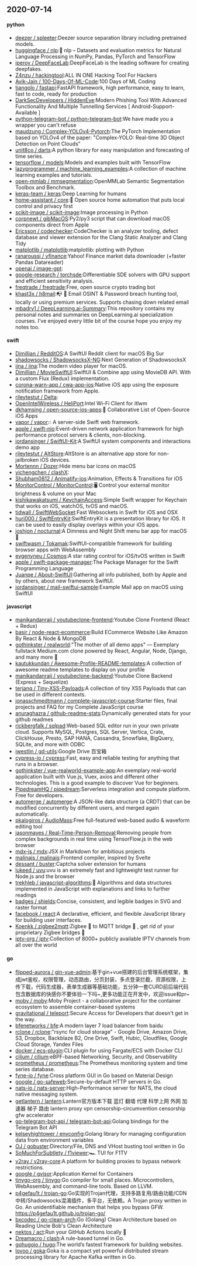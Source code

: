 ## 2020-07-14

#### python
* [deezer / spleeter](https://github.com/deezer/spleeter):Deezer source separation library including pretrained models.
* [huggingface / nlp](https://github.com/huggingface/nlp):🤗
nlp – Datasets and evaluation metrics for Natural Language Processing in NumPy, Pandas, PyTorch and TensorFlow
* [iperov / DeepFaceLab](https://github.com/iperov/DeepFaceLab):DeepFaceLab is the leading software for creating deepfakes.
* [Z4nzu / hackingtool](https://github.com/Z4nzu/hackingtool):ALL IN ONE Hacking Tool For Hackers
* [Avik-Jain / 100-Days-Of-ML-Code](https://github.com/Avik-Jain/100-Days-Of-ML-Code):100 Days of ML Coding
* [tiangolo / fastapi](https://github.com/tiangolo/fastapi):FastAPI framework, high performance, easy to learn, fast to code, ready for production
* [DarkSecDevelopers / HiddenEye](https://github.com/DarkSecDevelopers/HiddenEye):Modern Phishing Tool With Advanced Functionality And Multiple Tunnelling Services [ Android-Support-Available ]
* [python-telegram-bot / python-telegram-bot](https://github.com/python-telegram-bot/python-telegram-bot):We have made you a wrapper you can't refuse
* [maudzung / Complex-YOLOv4-Pytorch](https://github.com/maudzung/Complex-YOLOv4-Pytorch):The PyTorch Implementation based on YOLOv4 of the paper: "Complex-YOLO: Real-time 3D Object Detection on Point Clouds"
* [unit8co / darts](https://github.com/unit8co/darts):A python library for easy manipulation and forecasting of time series.
* [tensorflow / models](https://github.com/tensorflow/models):Models and examples built with TensorFlow
* [lazyprogrammer / machine_learning_examples](https://github.com/lazyprogrammer/machine_learning_examples):A collection of machine learning examples and tutorials.
* [open-mmlab / mmsegmentation](https://github.com/open-mmlab/mmsegmentation):OpenMMLab Semantic Segmentation Toolbox and Benchmark.
* [keras-team / keras](https://github.com/keras-team/keras):Deep Learning for humans
* [home-assistant / core](https://github.com/home-assistant/core):🏡
Open source home automation that puts local control and privacy first
* [scikit-image / scikit-image](https://github.com/scikit-image/scikit-image):Image processing in Python
* [corpnewt / gibMacOS](https://github.com/corpnewt/gibMacOS):Py2/py3 script that can download macOS components direct from Apple
* [Ericsson / codechecker](https://github.com/Ericsson/codechecker):CodeChecker is an analyzer tooling, defect database and viewer extension for the Clang Static Analyzer and Clang Tidy
* [matplotlib / matplotlib](https://github.com/matplotlib/matplotlib):matplotlib: plotting with Python
* [ranaroussi / yfinance](https://github.com/ranaroussi/yfinance):Yahoo! Finance market data downloader (+faster Pandas Datareader)
* [openai / image-gpt](https://github.com/openai/image-gpt):
* [google-research / torchsde](https://github.com/google-research/torchsde):Differentiable SDE solvers with GPU support and efficient sensitivity analysis.
* [freqtrade / freqtrade](https://github.com/freqtrade/freqtrade):Free, open source crypto trading bot
* [khast3x / h8mail](https://github.com/khast3x/h8mail):📭
🔎
Email OSINT & Password breach hunting tool, locally or using premium services. Supports chasing down related email
* [mbadry1 / DeepLearning.ai-Summary](https://github.com/mbadry1/DeepLearning.ai-Summary):This repository contains my personal notes and summaries on DeepLearning.ai specialization courses. I've enjoyed every little bit of the course hope you enjoy my notes too.

#### swift
* [Dimillian / RedditOS](https://github.com/Dimillian/RedditOS):A SwiftUI Reddit client for macOS Big Sur
* [shadowsocks / ShadowsocksX-NG](https://github.com/shadowsocks/ShadowsocksX-NG):Next Generation of ShadowsocksX
* [iina / iina](https://github.com/iina/iina):The modern video player for macOS.
* [Dimillian / MovieSwiftUI](https://github.com/Dimillian/MovieSwiftUI):SwiftUI & Combine app using MovieDB API. With a custom Flux (Redux) implementation.
* [corona-warn-app / cwa-app-ios](https://github.com/corona-warn-app/cwa-app-ios):Native iOS app using the exposure notification framework from Apple.
* [rileytestut / Delta](https://github.com/rileytestut/Delta):
* [OpenIntelWireless / HeliPort](https://github.com/OpenIntelWireless/HeliPort):Intel Wi-Fi Client for itlwm
* [dkhamsing / open-source-ios-apps](https://github.com/dkhamsing/open-source-ios-apps):📱
Collaborative List of Open-Source iOS Apps
* [vapor / vapor](https://github.com/vapor/vapor):💧
A server-side Swift web framework.
* [apple / swift-nio](https://github.com/apple/swift-nio):Event-driven network application framework for high performance protocol servers & clients, non-blocking.
* [jordansinger / SwiftUI-Kit](https://github.com/jordansinger/SwiftUI-Kit):A SwiftUI system components and interactions demo app
* [rileytestut / AltStore](https://github.com/rileytestut/AltStore):AltStore is an alternative app store for non-jailbroken iOS devices.
* [Mortennn / Dozer](https://github.com/Mortennn/Dozer):Hide menu bar icons on macOS
* [yichengchen / clashX](https://github.com/yichengchen/clashX):
* [Shubham0812 / Animatify-ios](https://github.com/Shubham0812/Animatify-ios):Animation, Effects & Transitions for iOS
* [MonitorControl / MonitorControl](https://github.com/MonitorControl/MonitorControl):🖥
Control your external monitor brightness & volume on your Mac
* [kishikawakatsumi / KeychainAccess](https://github.com/kishikawakatsumi/KeychainAccess):Simple Swift wrapper for Keychain that works on iOS, watchOS, tvOS and macOS.
* [tidwall / SwiftWebSocket](https://github.com/tidwall/SwiftWebSocket):Fast Websockets in Swift for iOS and OSX
* [huri000 / SwiftEntryKit](https://github.com/huri000/SwiftEntryKit):SwiftEntryKit is a presentation library for iOS. It can be used to easily display overlays within your iOS apps.
* [joshjon / nocturnal](https://github.com/joshjon/nocturnal):A Dimness and Night Shift menu bar app for macOS
🌙
* [swiftwasm / Tokamak](https://github.com/swiftwasm/Tokamak):SwiftUI-compatible framework for building browser apps with WebAssembly
* [evgenyneu / Cosmos](https://github.com/evgenyneu/Cosmos):A star rating control for iOS/tvOS written in Swift
* [apple / swift-package-manager](https://github.com/apple/swift-package-manager):The Package Manager for the Swift Programming Language
* [Juanpe / About-SwiftUI](https://github.com/Juanpe/About-SwiftUI):Gathering all info published, both by Apple and by others, about new framework SwiftUI.
* [jordansinger / mail-swiftui-sample](https://github.com/jordansinger/mail-swiftui-sample):Example Mail app on macOS using SwiftUI

#### javascript
* [manikandanraji / youtubeclone-frontend](https://github.com/manikandanraji/youtubeclone-frontend):Youtube Clone Frontend (React + Redux)
* [basir / node-react-ecommerce](https://github.com/basir/node-react-ecommerce):Build ECommerce Website Like Amazon By React & Node & MongoDB
* [gothinkster / realworld](https://github.com/gothinkster/realworld):"The mother of all demo apps" — Exemplary fullstack Medium.com clone powered by React, Angular, Node, Django, and many more
🏅
* [kautukkundan / Awesome-Profile-README-templates](https://github.com/kautukkundan/Awesome-Profile-README-templates):A collection of awesome readme templates to display on your profile
* [manikandanraji / youtubeclone-backend](https://github.com/manikandanraji/youtubeclone-backend):Youtube Clone Backend (Express + Sequelize)
* [terjanq / Tiny-XSS-Payloads](https://github.com/terjanq/Tiny-XSS-Payloads):A collection of tiny XSS Payloads that can be used in different contexts.
* [jonasschmedtmann / complete-javascript-course](https://github.com/jonasschmedtmann/complete-javascript-course):Starter files, final projects and FAQ for my Complete JavaScript course
* [anuraghazra / github-readme-stats](https://github.com/anuraghazra/github-readme-stats):Dynamically generated stats for your github readmes
* [rickbergfalk / sqlpad](https://github.com/rickbergfalk/sqlpad):Web-based SQL editor run in your own private cloud. Supports MySQL, Postgres, SQL Server, Vertica, Crate, ClickHouse, Presto, SAP HANA, Cassandra, Snowflake, BigQuery, SQLite, and more with ODBC
* [iwestlin / gd-utils](https://github.com/iwestlin/gd-utils):Google Drive 百宝箱
* [cypress-io / cypress](https://github.com/cypress-io/cypress):Fast, easy and reliable testing for anything that runs in a browser.
* [gothinkster / vue-realworld-example-app](https://github.com/gothinkster/vue-realworld-example-app):An exemplary real-world application built with Vue.js, Vuex, axios and different other technologies. This is a good example to discover Vue for beginners.
* [PipedreamHQ / pipedream](https://github.com/PipedreamHQ/pipedream):Serverless integration and compute platform. Free for developers.
* [automerge / automerge](https://github.com/automerge/automerge):A JSON-like data structure (a CRDT) that can be modified concurrently by different users, and merged again automatically.
* [pkalogiros / AudioMass](https://github.com/pkalogiros/AudioMass):Free full-featured web-based audio & waveform editing tool
* [jasonmayes / Real-Time-Person-Removal](https://github.com/jasonmayes/Real-Time-Person-Removal):Removing people from complex backgrounds in real time using TensorFlow.js in the web browser
* [mdx-js / mdx](https://github.com/mdx-js/mdx):JSX in Markdown for ambitious projects
* [malinajs / malinajs](https://github.com/malinajs/malinajs):Frontend compiler, inspired by Svelte
* [dessant / buster](https://github.com/dessant/buster):Captcha solver extension for humans
* [lukeed / uvu](https://github.com/lukeed/uvu):uvu is an extremely fast and lightweight test runner for Node.js and the browser
* [trekhleb / javascript-algorithms](https://github.com/trekhleb/javascript-algorithms):📝
Algorithms and data structures implemented in JavaScript with explanations and links to further readings
* [badges / shields](https://github.com/badges/shields):Concise, consistent, and legible badges in SVG and raster format
* [facebook / react](https://github.com/facebook/react):A declarative, efficient, and flexible JavaScript library for building user interfaces.
* [Koenkk / zigbee2mqtt](https://github.com/Koenkk/zigbee2mqtt):Zigbee
🐝
to MQTT bridge
🌉
, get rid of your proprietary Zigbee bridges
🔨
* [iptv-org / iptv](https://github.com/iptv-org/iptv):Collection of 8000+ publicly available IPTV channels from all over the world

#### go
* [flipped-aurora / gin-vue-admin](https://github.com/flipped-aurora/gin-vue-admin):基于gin+vue搭建的后台管理系统框架，集成jwt鉴权，权限管理，动态路由，分页封装，多点登录拦截，资源权限，上传下载，代码生成器，表单生成器等基础功能，五分钟一套CURD前后端代码包含数据库的快感你不要体验一下吗~,更多功能正在开发中，欢迎issue和pr~
* [moby / moby](https://github.com/moby/moby):Moby Project - a collaborative project for the container ecosystem to assemble container-based systems
* [gravitational / teleport](https://github.com/gravitational/teleport):Secure Access for Developers that doesn't get in the way.
* [bfenetworks / bfe](https://github.com/bfenetworks/bfe):A modern layer 7 load balancer from baidu
* [rclone / rclone](https://github.com/rclone/rclone):"rsync for cloud storage" - Google Drive, Amazon Drive, S3, Dropbox, Backblaze B2, One Drive, Swift, Hubic, Cloudfiles, Google Cloud Storage, Yandex Files
* [docker / ecs-plugin](https://github.com/docker/ecs-plugin):CLI plugin for using Fargate/ECS with Docker CLI
* [cilium / cilium](https://github.com/cilium/cilium):eBPF-based Networking, Security, and Observability
* [prometheus / prometheus](https://github.com/prometheus/prometheus):The Prometheus monitoring system and time series database.
* [fyne-io / fyne](https://github.com/fyne-io/fyne):Cross platform GUI in Go based on Material Design
* [google / go-safeweb](https://github.com/google/go-safeweb):Secure-by-default HTTP servers in Go.
* [nats-io / nats-server](https://github.com/nats-io/nats-server):High-Performance server for NATS, the cloud native messaging system.
* [getlantern / lantern](https://github.com/getlantern/lantern):Lantern官方版本下载 蓝灯 翻墙 代理 科学上网 外网 加速器 梯子 路由 lantern proxy vpn censorship-circumvention censorship gfw accelerator
* [go-telegram-bot-api / telegram-bot-api](https://github.com/go-telegram-bot-api/telegram-bot-api):Golang bindings for the Telegram Bot API
* [kelseyhightower / envconfig](https://github.com/kelseyhightower/envconfig):Golang library for managing configuration data from environment variables
* [OJ / gobuster](https://github.com/OJ/gobuster):Directory/File, DNS and VHost busting tool written in Go
* [SoMuchForSubtlety / f1viewer](https://github.com/SoMuchForSubtlety/f1viewer):🏎️
TUI for F1TV
* [v2ray / v2ray-core](https://github.com/v2ray/v2ray-core):A platform for building proxies to bypass network restrictions.
* [google / gvisor](https://github.com/google/gvisor):Application Kernel for Containers
* [tinygo-org / tinygo](https://github.com/tinygo-org/tinygo):Go compiler for small places. Microcontrollers, WebAssembly, and command-line tools. Based on LLVM.
* [p4gefau1t / trojan-go](https://github.com/p4gefau1t/trojan-go):Go实现的Trojan代理，支持多路复用/路由功能/CDN中转/Shadowsocks混淆插件，多平台，无依赖。A Trojan proxy written in Go. An unidentifiable mechanism that helps you bypass GFW. https://p4gefau1t.github.io/trojan-go/
* [bxcodec / go-clean-arch](https://github.com/bxcodec/go-clean-arch):Go (Golang) Clean Architecture based on Reading Uncle Bob's Clean Architecture
* [nektos / act](https://github.com/nektos/act):Run your GitHub Actions locally
🚀
* [Dreamacro / clash](https://github.com/Dreamacro/clash):A rule-based tunnel in Go.
* [gohugoio / hugo](https://github.com/gohugoio/hugo):The world’s fastest framework for building websites.
* [lovoo / goka](https://github.com/lovoo/goka):Goka is a compact yet powerful distributed stream processing library for Apache Kafka written in Go.
